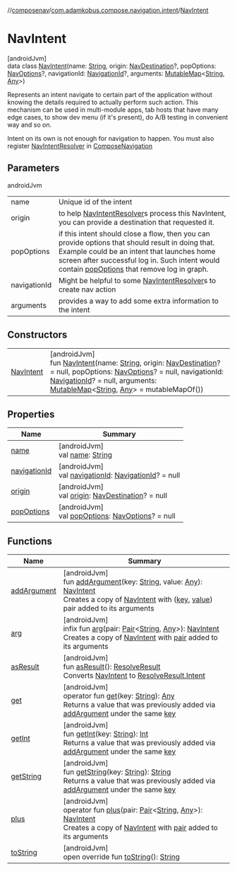 //[composenav](../../../index.md)/[com.adamkobus.compose.navigation.intent](../index.md)/[NavIntent](index.md)

# NavIntent

[androidJvm]\
data class [NavIntent](index.md)(name: [String](https://kotlinlang.org/api/latest/jvm/stdlib/kotlin/-string/index.html), origin: [NavDestination](../../com.adamkobus.compose.navigation.destination/-nav-destination/index.md)?, popOptions: [NavOptions](../../com.adamkobus.compose.navigation.action/-nav-options/index.md)?, navigationId: [NavigationId](../../com.adamkobus.compose.navigation/-navigation-id/index.md)?, arguments: [MutableMap](https://kotlinlang.org/api/latest/jvm/stdlib/kotlin.collections/-mutable-map/index.html)&lt;[String](https://kotlinlang.org/api/latest/jvm/stdlib/kotlin/-string/index.html), [Any](https://kotlinlang.org/api/latest/jvm/stdlib/kotlin/-any/index.html)&gt;)

Represents an intent navigate to certain part of the application without knowing the details required to actually perform such action. This mechanism can be used in multi-module apps, tab hosts that have many edge cases, to show dev menu (if it's present), do A/B testing in convenient way and so on.

Intent on its own is not enough for navigation to happen. You must also register [NavIntentResolver](../../com.adamkobus.compose.navigation/-nav-intent-resolver/index.md) in [ComposeNavigation](../../com.adamkobus.compose.navigation/-compose-navigation/index.md)

## Parameters

androidJvm

| | |
|---|---|
| name | Unique id of the intent |
| origin | to help [NavIntentResolver](../../com.adamkobus.compose.navigation/-nav-intent-resolver/index.md)s process this NavIntent, you can provide a destination that requested it. |
| popOptions | if this intent should close a flow, then you can provide options that should result in doing that. Example could be an intent that launches home screen after successful log in. Such intent would contain [popOptions](pop-options.md) that remove log in graph. |
| navigationId | Might be helpful to some [NavIntentResolver](../../com.adamkobus.compose.navigation/-nav-intent-resolver/index.md)s to create nav action |
| arguments | provides a way to add some extra information to the intent |

## Constructors

| | |
|---|---|
| [NavIntent](-nav-intent.md) | [androidJvm]<br>fun [NavIntent](-nav-intent.md)(name: [String](https://kotlinlang.org/api/latest/jvm/stdlib/kotlin/-string/index.html), origin: [NavDestination](../../com.adamkobus.compose.navigation.destination/-nav-destination/index.md)? = null, popOptions: [NavOptions](../../com.adamkobus.compose.navigation.action/-nav-options/index.md)? = null, navigationId: [NavigationId](../../com.adamkobus.compose.navigation/-navigation-id/index.md)? = null, arguments: [MutableMap](https://kotlinlang.org/api/latest/jvm/stdlib/kotlin.collections/-mutable-map/index.html)&lt;[String](https://kotlinlang.org/api/latest/jvm/stdlib/kotlin/-string/index.html), [Any](https://kotlinlang.org/api/latest/jvm/stdlib/kotlin/-any/index.html)&gt; = mutableMapOf()) |

## Properties

| Name | Summary |
|---|---|
| [name](name.md) | [androidJvm]<br>val [name](name.md): [String](https://kotlinlang.org/api/latest/jvm/stdlib/kotlin/-string/index.html) |
| [navigationId](navigation-id.md) | [androidJvm]<br>val [navigationId](navigation-id.md): [NavigationId](../../com.adamkobus.compose.navigation/-navigation-id/index.md)? = null |
| [origin](origin.md) | [androidJvm]<br>val [origin](origin.md): [NavDestination](../../com.adamkobus.compose.navigation.destination/-nav-destination/index.md)? = null |
| [popOptions](pop-options.md) | [androidJvm]<br>val [popOptions](pop-options.md): [NavOptions](../../com.adamkobus.compose.navigation.action/-nav-options/index.md)? = null |

## Functions

| Name | Summary |
|---|---|
| [addArgument](add-argument.md) | [androidJvm]<br>fun [addArgument](add-argument.md)(key: [String](https://kotlinlang.org/api/latest/jvm/stdlib/kotlin/-string/index.html), value: [Any](https://kotlinlang.org/api/latest/jvm/stdlib/kotlin/-any/index.html)): [NavIntent](index.md)<br>Creates a copy of [NavIntent](index.md) with ([key](add-argument.md), [value](add-argument.md)) pair added to its arguments |
| [arg](arg.md) | [androidJvm]<br>infix fun [arg](arg.md)(pair: [Pair](https://kotlinlang.org/api/latest/jvm/stdlib/kotlin/-pair/index.html)&lt;[String](https://kotlinlang.org/api/latest/jvm/stdlib/kotlin/-string/index.html), [Any](https://kotlinlang.org/api/latest/jvm/stdlib/kotlin/-any/index.html)&gt;): [NavIntent](index.md)<br>Creates a copy of [NavIntent](index.md) with [pair](arg.md) added to its arguments |
| [asResult](as-result.md) | [androidJvm]<br>fun [asResult](as-result.md)(): [ResolveResult](../-resolve-result/index.md)<br>Converts [NavIntent](index.md) to [ResolveResult.Intent](../-resolve-result/-intent/index.md) |
| [get](get.md) | [androidJvm]<br>operator fun [get](get.md)(key: [String](https://kotlinlang.org/api/latest/jvm/stdlib/kotlin/-string/index.html)): [Any](https://kotlinlang.org/api/latest/jvm/stdlib/kotlin/-any/index.html)<br>Returns a value that was previously added via [addArgument](add-argument.md) under the same [key](get.md) |
| [getInt](get-int.md) | [androidJvm]<br>fun [getInt](get-int.md)(key: [String](https://kotlinlang.org/api/latest/jvm/stdlib/kotlin/-string/index.html)): [Int](https://kotlinlang.org/api/latest/jvm/stdlib/kotlin/-int/index.html)<br>Returns a value that was previously added via [addArgument](add-argument.md) under the same [key](get-int.md) |
| [getString](get-string.md) | [androidJvm]<br>fun [getString](get-string.md)(key: [String](https://kotlinlang.org/api/latest/jvm/stdlib/kotlin/-string/index.html)): [String](https://kotlinlang.org/api/latest/jvm/stdlib/kotlin/-string/index.html)<br>Returns a value that was previously added via [addArgument](add-argument.md) under the same [key](get-string.md) |
| [plus](plus.md) | [androidJvm]<br>operator fun [plus](plus.md)(pair: [Pair](https://kotlinlang.org/api/latest/jvm/stdlib/kotlin/-pair/index.html)&lt;[String](https://kotlinlang.org/api/latest/jvm/stdlib/kotlin/-string/index.html), [Any](https://kotlinlang.org/api/latest/jvm/stdlib/kotlin/-any/index.html)&gt;): [NavIntent](index.md)<br>Creates a copy of [NavIntent](index.md) with [pair](plus.md) added to its arguments |
| [toString](to-string.md) | [androidJvm]<br>open override fun [toString](to-string.md)(): [String](https://kotlinlang.org/api/latest/jvm/stdlib/kotlin/-string/index.html) |
